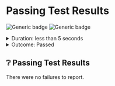 # Passing Test Results

![Generic badge](https://img.shields.io/badge/Requests_3/3-PASSED-brightgreen.svg)
![Generic badge](https://img.shields.io/badge/Assertions_6/6-PASSED-brightgreen.svg)
<details>
  <summary>Duration: less than 5 seconds</summary>
  <table>
    <tr>
      <th>Start:</th>
      <td><code>2024-02-28 09:39:27.995 MST</code></td>
    </tr>
    <tr>
      <th>Finish:</th>
      <td><code>2024-02-28 09:39:28.092 MST</code></td>
    </tr>
    <tr>
      <th>Duration:</th>
      <td><code>0.097</code></td>
    </tr>
    <tr>
      <th>Response Time Average:</th>
      <td><code>11.333333333333334</code></td>
    </tr>
    <tr>
      <th>Response Time Min:</th>
      <td><code>2</code></td>
    </tr>
    <tr>
      <th>Response Time Max:</th>
      <td><code>26</code></td>
    </tr>
  </table>
</details>
<details>
  <summary>Outcome: Passed</summary>
  <table>
    <tr>
      <th></th>
      <th>executed</th>
      <th>failed</th>
    </tr>
    <tr>
      <th>iterations</th>
      <td>1</td>
      <td>0</td>
    </tr>
    <tr>
      <th>requests</th>
      <td>3</td>
      <td>0</td>
    </tr>
    <tr>
      <th>test-scripts</th>
      <td>3</td>
      <td>0</td>
    </tr>
    <tr>
      <th>prerequest-scripts</th>
      <td>0</td>
      <td>0</td>
    </tr>
    <tr>
      <th>assertions</th>
      <td>6</td>
      <td>0</td>
    </tr>
  </table>
</details>

## :grey_question: Passing Test Results

There were no failures to report.

